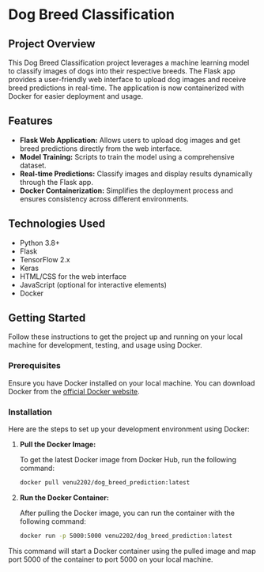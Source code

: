 # Dog Breed Classification

## Project Overview
This Dog Breed Classification project leverages a machine learning model to classify images of dogs into their respective breeds. The Flask app provides a user-friendly web interface to upload dog images and receive breed predictions in real-time. The application is now containerized with Docker for easier deployment and usage.

## Features
- **Flask Web Application:** Allows users to upload dog images and get breed predictions directly from the web interface. 
- **Model Training:** Scripts to train the model using a comprehensive dataset.
- **Real-time Predictions:** Classify images and display results dynamically through the Flask app.
- **Docker Containerization:** Simplifies the deployment process and ensures consistency across different environments.

## Technologies Used
- Python 3.8+
- Flask
- TensorFlow 2.x
- Keras
- HTML/CSS for the web interface
- JavaScript (optional for interactive elements)
- Docker

## Getting Started
Follow these instructions to get the project up and running on your local machine for development, testing, and usage using Docker.

### Prerequisites
Ensure you have Docker installed on your local machine. You can download Docker from the [official Docker website](https://www.docker.com/products/docker-desktop).

### Installation

Here are the steps to set up your development environment using Docker:

1. **Pull the Docker Image:**

   To get the latest Docker image from Docker Hub, run the following command:

   ```bash
   docker pull venu2202/dog_breed_prediction:latest 
   
2. **Run the Docker Container:**

   After pulling the Docker image, you can run the container with the following command:

   ```bash
   docker run -p 5000:5000 venu2202/dog_breed_prediction:latest

This command will start a Docker container using the pulled image and map port 5000 of the container to port 5000 on your local machine.
